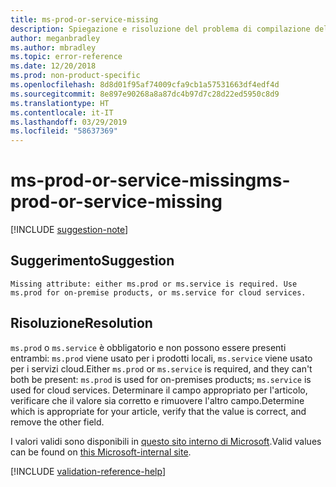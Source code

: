 ```yaml
---
title: ms-prod-or-service-missing
description: Spiegazione e risoluzione del problema di compilazione della documentazione ms-prod-or-service-missing
author: meganbradley
ms.author: mbradley
ms.topic: error-reference
ms.date: 12/20/2018
ms.prod: non-product-specific
ms.openlocfilehash: 8d8d01f95af74009cfa9cb1a57531663df4edf4d
ms.sourcegitcommit: 8e897e90268a8a87dc4b97d7c28d22ed5950c8d9
ms.translationtype: HT
ms.contentlocale: it-IT
ms.lasthandoff: 03/29/2019
ms.locfileid: "58637369"
---
```

# <a name="ms-prod-or-service-missing"></a><span data-ttu-id="8a724-103">ms-prod-or-service-missing</span><span class="sxs-lookup"><span data-stu-id="8a724-103">ms-prod-or-service-missing</span></span>

[!INCLUDE [suggestion-note](includes/suggestion-note.md)]

## <a name="suggestion"></a><span data-ttu-id="8a724-104">Suggerimento</span><span class="sxs-lookup"><span data-stu-id="8a724-104">Suggestion</span></span>

`Missing attribute: either ms.prod or ms.service is required. Use ms.prod for on-premise products, or ms.service for cloud services.`

## <a name="resolution"></a><span data-ttu-id="8a724-105">Risoluzione</span><span class="sxs-lookup"><span data-stu-id="8a724-105">Resolution</span></span>

<span data-ttu-id="8a724-106">`ms.prod` o `ms.service` è obbligatorio e non possono essere presenti entrambi: `ms.prod` viene usato per i prodotti locali, `ms.service` viene usato per i servizi cloud.</span><span class="sxs-lookup"><span data-stu-id="8a724-106">Either `ms.prod` or `ms.service` is required, and they can't both be present: `ms.prod` is used for on-premises products; `ms.service` is used for cloud services.</span></span> <span data-ttu-id="8a724-107">Determinare il campo appropriato per l'articolo, verificare che il valore sia corretto e rimuovere l'altro campo.</span><span class="sxs-lookup"><span data-stu-id="8a724-107">Determine which is appropriate for your article, verify that the value is correct, and remove the other field.</span></span>

<span data-ttu-id="8a724-108">I valori validi sono disponibili in [questo sito interno di Microsoft](https://docsmetadatatool.azurewebsites.net/allowlists).</span><span class="sxs-lookup"><span data-stu-id="8a724-108">Valid values can be found on [this Microsoft-internal site](https://docsmetadatatool.azurewebsites.net/allowlists).</span></span>

<!--make sure to add this file to your includes folder and verify the path-->
[!INCLUDE [validation-reference-help](includes/validation-reference-help.md)]